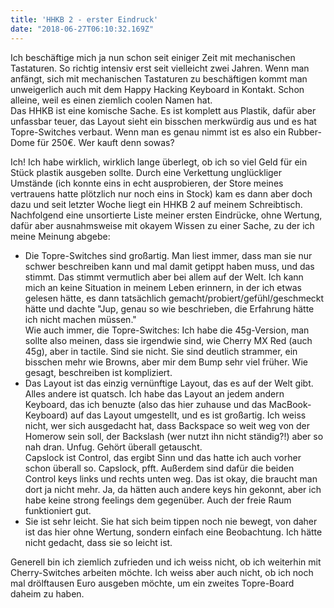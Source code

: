 ```yaml
---
title: 'HHKB 2 - erster Eindruck'
date: "2018-06-27T06:10:32.169Z"
---
```


Ich beschäftige mich ja nun schon seit einiger Zeit mit mechanischen Tastaturen.
So richtig intensiv erst seit vielleicht zwei Jahren. Wenn man anfängt, sich mit
mechanischen Tastaturen zu beschäftigen kommt man unweigerlich auch mit dem
Happy Hacking Keyboard in Kontakt. Schon alleine, weil es einen ziemlich coolen
Namen hat.  
Das HHKB ist eine komische Sache. Es ist komplett aus Plastik, dafür aber
unfassbar teuer, das Layout sieht ein bisschen merkwürdig aus und es hat
Topre-Switches verbaut. Wenn man es genau nimmt ist es also ein Rubber-Dome für
250€. Wer kauft denn sowas?

Ich! Ich habe wirklich, wirklich lange überlegt, ob ich so viel Geld für ein
Stück plastik ausgeben sollte. Durch eine Verkettung unglückliger Umstände (ich
konnte eins in echt ausprobieren, der Store meines vertrauens hatte plötzlich
nur noch eins in Stock) kam es dann aber doch dazu und seit letzter Woche liegt
ein HHKB 2 auf meinem Schreibtisch. Nachfolgend eine unsortierte Liste meiner
ersten Eindrücke, ohne Wertung, dafür aber ausnahmsweise mit okayem Wissen zu
einer Sache, zu der ich meine Meinung abgebe:

* Die Topre-Switches sind großartig. Man liest immer, dass man sie nur schwer
  beschreiben kann und mal damit getippt haben muss, und das stimmt. Das stimmt
vermutlich aber bei allem auf der Welt. Ich kann mich an keine Situation in
meinem Leben erinnern, in der ich etwas gelesen hätte, es dann tatsächlich
gemacht/probiert/gefühl/geschmeckt hätte und dachte "Jup, genau so wie
beschrieben, die Erfahrung hätte ich nicht machen müssen."  
Wie auch immer, die Topre-Switches: Ich habe die 45g-Version, man sollte also
meinen, dass sie irgendwie sind, wie Cherry MX Red (auch 45g), aber in tactile.
Sind sie nicht. Sie sind deutlich strammer, ein bisschen mehr wie Browns, aber
mir dem Bump sehr viel früher. Wie gesagt, beschreiben ist kompliziert.
* Das Layout ist das einzig vernünftige Layout, das es auf der Welt gibt. Alles
  andere ist quatsch. Ich habe das Layout an jedem andern Keyboard, das ich
benuzte (also das hier zuhause und das MacBook-Keyboard) auf das Layout
umgestellt, und es ist großartig. Ich weiss nicht, wer sich ausgedacht hat, dass
Backspace so weit weg von der Homerow sein soll, der Backslash (wer nutzt ihn
nicht ständig?!) aber so nah dran. Unfug. Gehört überall getauscht.  
Capslock ist Control, das ergibt Sinn und das hatte ich auch vorher schon
überall so. Capslock, pfft. Außerdem sind dafür die beiden Control keys links
und rechts unten weg. Das ist okay, die braucht man dort ja nicht mehr. Ja, da
hätten auch andere keys hin gekonnt, aber ich habe keine strong feelings dem
gegenüber. Auch der freie Raum funktioniert gut.
* Sie ist sehr leicht. Sie hat sich beim tippen noch nie bewegt, von daher
  ist das hier ohne Wertung, sondern einfach eine Beobachtung. Ich hätte nicht
gedacht, dass sie so leicht ist.

Generell bin ich ziemlich zufrieden und ich weiss nicht, ob ich weiterhin mit
Cherry-Switches arbeiten möchte. Ich weiss aber auch nicht, ob ich noch mal
drölftausen Euro ausgeben möchte, um ein zweites Topre-Board daheim zu haben.



